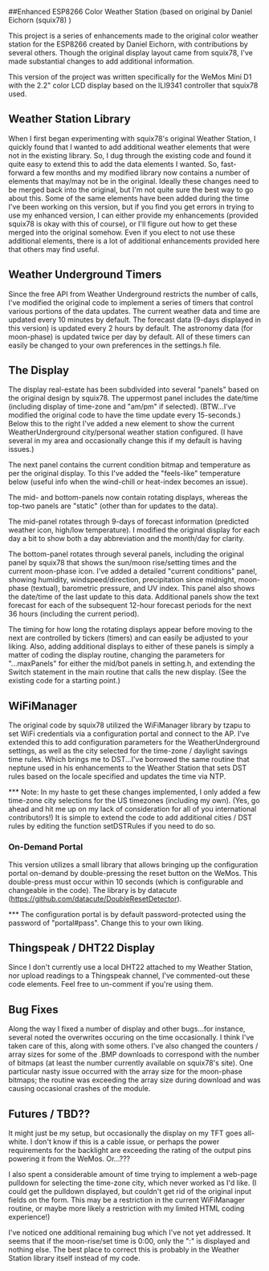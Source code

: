 
##Enhanced ESP8266 Color Weather Station (based on original by Daniel Eichorn (squix78) )

This project is a series of enhancements made to the original color weather station for the ESP8266 created by Daniel Eichorn, with contributions by several others.  Though the original display layout came from squix78, I've made substantial changes to add additional information.

This version of the project was written specifically for the WeMos Mini D1 with the 2.2" color LCD display based on the ILI9341 controller that squix78 used.

##  Weather Station Library

When I first began experimenting with squix78's original Weather Station, I quickly found that I wanted to add additional weather elements that were not in the existing library.  So, I dug through the existing code and found it quite easy to extend this to add the data elements I wanted.  So, fast-forward a few months and my modified library now contains a number of elements that may/may not be in the original.  Ideally these changes need to be merged back into the original, but I'm not quite sure the best way to go about this.  Some of the same elements have been added during the time I've been working on this version, but if you find you get errors in trying to use my enhanced version, I can either provide my enhancements (provided squix78 is okay with this of course), or I'll figure out how to get these merged into the original somehow.  Even if you elect to not use these additional elements, there is a lot of additional enhancements provided here that others may find useful.

## Weather Underground Timers

Since the free API from Weather Underground restricts the number of calls, I've modified the original code to implement a series of timers that control various portions of the data updates.  The current weather data and time are updated every 10 minutes by default.  The forecast data (9-days displayed in this version) is updated every 2 hours by default.  The astronomy data (for moon-phase) is updated twice per day by default.  All of these timers can easily be changed to your own preferences in the settings.h file.

## The Display

The display real-estate has been subdivided into several "panels" based on the original design by squix78.  The uppermost panel includes the date/time (including display of time-zone and "am/pm" if selected).  (BTW...I've modified the original code to have the time update every 15-seconds.)  Below this to the right I've added a new element to show the current WeatherUnderground city/personal weather station configured.  (I have several in my area and occasionally change this if my default is having issues.)

The next panel contains the current condition bitmap and temperature as per the original display.  To this I've added the "feels-like" temperature below (useful info when the wind-chill or heat-index becomes an issue).

The mid- and bottom-panels now contain rotating displays, whereas the top-two panels are "static" (other than for updates to the data).

The mid-panel rotates through 9-days of forecast information (predicted weather icon, high/low temperature).  I modified the original display for each day a bit to show both a day abbreviation and the month/day for clarity. 

The bottom-panel rotates through several panels, including the original panel by squix78 that shows the sun/moon rise/setting times and the current moon-phase icon.  I've added a detailed "current conditions" panel, showing humidity, windspeed/direction, precipitation since midnight, moon-phase (textual), barometric pressure, and UV index.  This panel also shows the date/time of the last update to this data.  Additional panels show the text forecast for each of the subsequent 12-hour forecast periods for the next 36 hours (including the current period).

The timing for how long the rotating displays appear before moving to the next are controlled by tickers (timers) and can easily be adjusted to your liking.  Also, adding additional displays to either of these panels is simply a matter of coding the display routine, changing the parameters for "...maxPanels" for either the mid/bot panels in setting.h, and extending the Switch statement in the main routine that calls the new display.  (See the existing code for a starting point.)

## WiFiManager

The original code by squix78 utilized the WiFiManager library by tzapu to set WiFi credentials via a configuration portal and connect to the AP.  I've extended this to add configuration parameters for the WeatherUnderground settings, as well as the city selected for the time-zone / daylight savings time rules.  Which brings me to DST...I've borrowed the same routine that neptune used in his enhancements to the Weather Station that sets DST rules based on the locale specified and updates the time via NTP.

*** Note:  In my haste to get these changes implemented, I only added a few time-zone city selections for the US timezones (including my own).  (Yes, go ahead and hit me up on my lack of consideration for all of you international contributors!)  It is simple to extend the code to add additional cities / DST rules by editing the function setDSTRules if you need to do so.

### On-Demand Portal

This version utilizes a small library that allows bringing up the configuration portal on-demand by double-pressing the reset button on the WeMos.  This double-press must occur within 10 seconds (which is configurable and changeable in the code).  The library is by datacute (https://github.com/datacute/DoubleResetDetector).

*** The configuration portal is by default password-protected using the password of "portal#pass".  Change this to your own liking.

## Thingspeak / DHT22 Display

Since I don't currently use a local DHT22 attached to my Weather Station, nor upload readings to a Thingspeak channel, I've commented-out these code elements.  Feel free to un-comment if you're using them.

## Bug Fixes

Along the way I fixed a number of display and other bugs...for instance, several noted the overwrites occuring on the time occasionally.  I think I've taken care of this, along with some others.  I've also changed the counters / array sizes for some of the .BMP downloads to correspond with the number of bitmaps (at least the number currently available on squix78's site).  One particular nasty issue occurred with the array size for the moon-phase bitmaps; the routine was exceeding the array size during download and was causing occasional crashes of the module.

## Futures / TBD??

It might just be my setup, but occasionally the display on my TFT goes all-white.  I don't know if this is a cable issue, or perhaps the power requirements for the backlight are exceeding the rating of the output pins powering it from the WeMos.  Or...???

I also spent a considerable amount of time trying to implement a web-page pulldown for selecting the time-zone city, which never worked as I'd like.  (I could get the pulldown displayed, but couldn't get rid of the original input fields on the form.  This may be a restriction in the current WiFiManager routine, or maybe more likely a restriction with my limited HTML coding experience!)

I've noticed one additional remaining bug which I've not yet addressed.  It seems that if the moon-rise/set time is 0:00, only the ":" is displayed and nothing else.  The best place to correct this is probably in the Weather Station library itself instead of my code.



 

